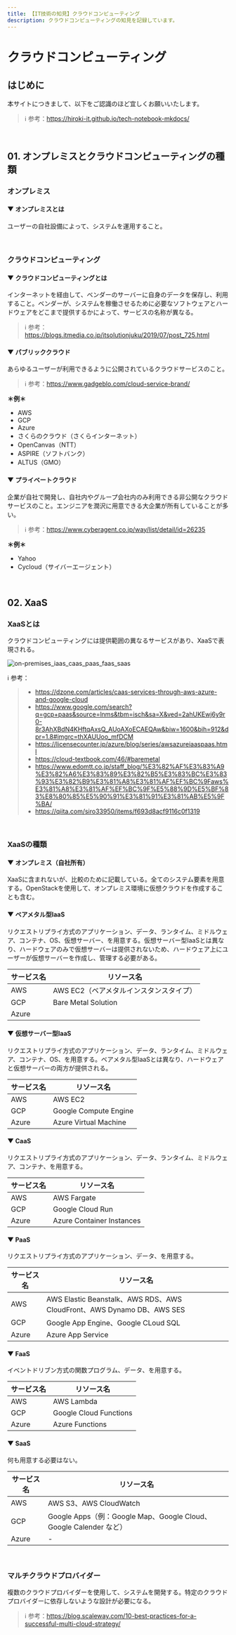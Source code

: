 ```yaml
---
title: 【IT技術の知見】クラウドコンピューティング
description: クラウドコンピューティングの知見を記録しています。
---
```


# クラウドコンピューティング

## はじめに

本サイトにつきまして、以下をご認識のほど宜しくお願いいたします。

> ℹ️ 参考：https://hiroki-it.github.io/tech-notebook-mkdocs/

<br>

## 01. オンプレミスとクラウドコンピューティングの種類

### オンプレミス

#### ▼ オンプレミスとは

ユーザーの自社設備によって、システムを運用すること。　

<br>

### クラウドコンピューティング

#### ▼ クラウドコンピューティングとは

インターネットを経由して、ベンダーのサーバーに自身のデータを保存し、利用すること。ベンダーが、システムを稼働させるために必要なソフトウェアとハードウェアをどこまで提供するかによって、サービスの名称が異なる。

> ℹ️ 参考：https://blogs.itmedia.co.jp/itsolutionjuku/2019/07/post_725.html

#### ▼ パブリッククラウド

あらゆるユーザーが利用できるように公開されているクラウドサービスのこと。

> ℹ️ 参考：https://www.gadgeblo.com/cloud-service-brand/

**＊例＊**

- AWS
- GCP
- Azure
- さくらのクラウド（さくらインターネット） 
- OpenCanvas（NTT）
- ASPIRE（ソフトバンク）
- ALTUS（GMO）

#### ▼ プライベートクラウド

企業が自社で開発し、自社内やグループ会社内のみ利用できる非公開なクラウドサービスのこと。エンジニアを潤沢に用意できる大企業が所有していることが多い。

> ℹ️ 参考：https://www.cyberagent.co.jp/way/list/detail/id=26235

**＊例＊**


- Yahoo
- Cycloud（サイバーエージェント）

<br>

## 02. XaaS

### XaaSとは

クラウドコンピューティングには提供範囲の異なるサービスがあり、XaaSで表現される。

![on-premises_iaas_caas_paas_faas_saas](https://raw.githubusercontent.com/hiroki-it/tech-notebook/master/images/on-premises_iaas_caas_paas_faas_saas.png)

ℹ️ 参考：


> - https://dzone.com/articles/caas-services-through-aws-azure-and-google-cloud
> - https://www.google.com/search?q=gcp+paas&source=lnms&tbm=isch&sa=X&ved=2ahUKEwj6y9r0-8r3AhXBdN4KHftqAxsQ_AUoAXoECAEQAw&biw=1600&bih=912&dpr=1.8#imgrc=thXAUUoo_mfDCM
> - https://licensecounter.jp/azure/blog/series/awsazureiaaspaas.html
> - https://cloud-textbook.com/46/#baremetal
> - https://www.edomtt.co.jp/staff_blog/%E3%82%AF%E3%83%A9%E3%82%A6%E3%83%89%E3%82%B5%E3%83%BC%E3%83%93%E3%82%B9%E3%81%A8%E3%81%AF%EF%BC%9Faws%E3%81%A8%E3%81%AF%EF%BC%9F%E5%88%9D%E5%BF%83%E8%80%85%E5%90%91%E3%81%91%E3%81%AB%E5%9F%BA/
> - https://qiita.com/siro33950/items/f693d8acf9116c0f1319

<br>

### XaaSの種類

#### ▼ オンプレミス（自社所有）

XaaSに含まれないが、比較のために記載している。全てのシステム要素を用意する。OpenStackを使用して、オンプレミス環境に仮想クラウドを作成することも含む。

#### ▼ ベアメタル型IaaS

リクエストリプライ方式のアプリケーション、データ、ランタイム、ミドルウェア、コンテナ、OS、仮想サーバー、を用意する。仮想サーバー型IaaSとは異なり、ハードウェアのみで仮想サーバーは提供されないため、ハードウェア上にユーザーが仮想サーバーを作成し、管理する必要がある。

| サービス名 | リソース名                              |
| ---------- | --------------------------------------- |
| AWS        | AWS EC2（ベアメタルインスタンスタイプ） |
| GCP        | Bare Metal Solution                     |
| Azure      |                                         |

#### ▼ 仮想サーバー型IaaS

リクエストリプライ方式のアプリケーション、データ、ランタイム、ミドルウェア、コンテナ、OS、を用意する。ベアメタル型IaaSとは異なり、ハードウェアと仮想サーバーの両方が提供される。

| サービス名 | リソース名 |
| ---------- | ---------- |
| AWS           | AWS EC2 |
| GCP           | Google Compute Engine |
| Azure           | Azure Virtual Machine |

#### ▼ CaaS

リクエストリプライ方式のアプリケーション、データ、ランタイム、ミドルウェア、コンテナ、を用意する。

| サービス名 | リソース名 |
| ---------- | ---------- |
| AWS           | AWS Fargate |
| GCP           | Google Cloud Run |
| Azure           | Azure Container Instances |

#### ▼ PaaS

リクエストリプライ方式のアプリケーション、データ、を用意する。

| サービス名 | リソース名 |
| ---------- | ---------- |
| AWS           | AWS Elastic Beanstalk、AWS RDS、AWS CloudFront、AWS Dynamo DB、AWS SES |
| GCP           | Google App Engine、Google CLoud SQL |
| Azure           | Azure App Service |


#### ▼ FaaS

イベントドリブン方式の関数プログラム、データ、を用意する。

| サービス名 | リソース名 |
| ---------- | ---------- |
| AWS           | AWS Lambda |
| GCP           | Google Cloud Functions |
| Azure           | Azure Functions |

#### ▼ SaaS

何も用意する必要はない。

| サービス名 | リソース名                                                   |
| ---------- | ------------------------------------------------------------ |
| AWS        | AWS S3、AWS CloudWatch                                       |
| GCP        | Google Apps（例：Google Map、Google Cloud、Google Calender など） |
| Azure      | -                                                            |



<br>

### マルチクラウドプロバイダー

複数のクラウドプロバイダーを使用して、システムを開発する。特定のクラウドプロバイダーに依存しないような設計が必要になる。

> ℹ️ 参考：https://blog.scaleway.com/10-best-practices-for-a-successful-multi-cloud-strategy/

<br>
